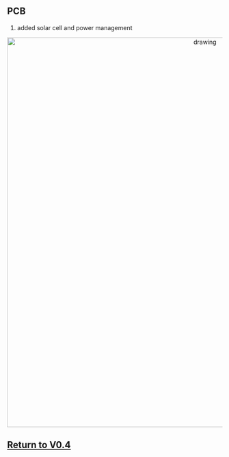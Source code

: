 ## PCB
1. added solar cell and power management

<p align="center">
<img src="https://user-images.githubusercontent.com/87868879/166612265-9b8dcf81-56d7-4f95-8cd7-2c2c3fc1fea8.png" alt="drawing" width="910"/>
</p>

## [Return to V0.4](https://github.com/ARTS-Laboratory/Solar-Charged-UAV-deployable-Penetrometer-System-for-Fault-Detection-of-Geological-Structures/tree/main/hardware_design/V0.0/V0.4)
